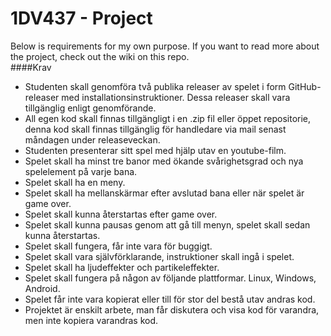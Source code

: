 # 1DV437 - Project

Below is requirements for my own purpose. If you want to read more about the project, check out the wiki on this repo.  
####Krav

* Studenten skall genomföra två publika releaser av spelet i form GitHub-releaser med installationsinstruktioner. Dessa releaser skall       vara tillgänglig enligt genomförande.  
* All egen kod skall finnas tillgängligt i en .zip fil eller öppet repositorie, denna kod skall finnas tillgänglig för handledare via        mail senast måndagen under releaseveckan.  
* Studenten presenterar sitt spel med hjälp utav en youtube-film.  
* Spelet skall ha minst tre banor med ökande svårighetsgrad och nya spelelement på varje bana.  
* Spelet skall ha en meny.   
* Spelet skall ha mellanskärmar efter avslutad bana eller när spelet är game over.  
* Spelet skall kunna återstartas efter game over.  
* Spelet skall kunna pausas genom att gå till menyn, spelet skall sedan kunna återstartas.  
* Spelet skall fungera, får inte vara för buggigt.  
* Spelet skall vara självförklarande, instruktioner skall ingå i spelet.  
* Spelet skall ha ljudeffekter och partikeleffekter.  
* Spelet skall fungera på någon av följande plattformar. Linux, Windows, Android.  
* Spelet får inte vara kopierat eller till för stor del bestå utav andras kod.  
* Projektet är enskilt arbete, man får diskutera och visa kod för varandra, men inte kopiera varandras kod.  




